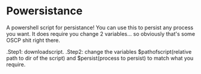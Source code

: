 # Powersistance

A powershell script for persistance!
You can use this to persist any process you want.
It does require you change 2 variables... so obviously that's some OSCP shit right there.

.Step1: downloadscript.
.Step2: change the variables $pathofscript(relative path to dir of the script) and $persist(process to persist) to match what you require.

